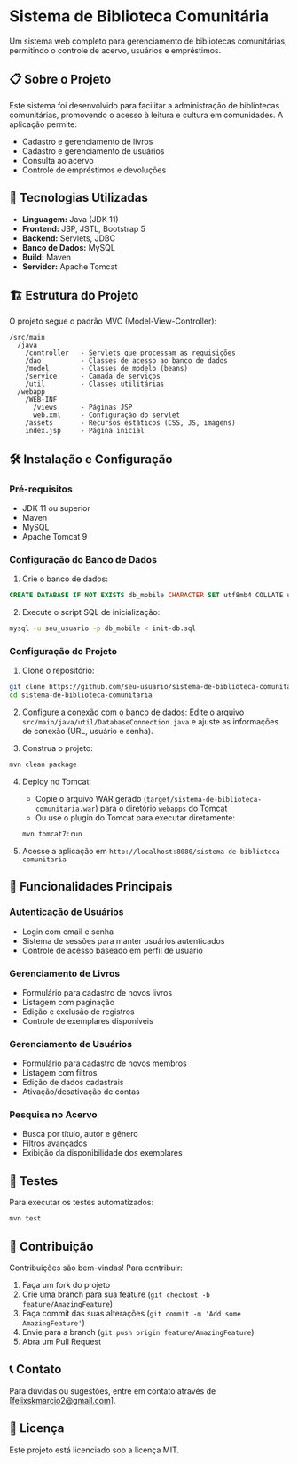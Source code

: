 # Sistema de Biblioteca Comunitária

Um sistema web completo para gerenciamento de bibliotecas comunitárias, permitindo o controle de acervo, usuários e empréstimos.

## 📋 Sobre o Projeto

Este sistema foi desenvolvido para facilitar a administração de bibliotecas comunitárias, promovendo o acesso à leitura e cultura em comunidades. A aplicação permite:

- Cadastro e gerenciamento de livros
- Cadastro e gerenciamento de usuários
- Consulta ao acervo
- Controle de empréstimos e devoluções

## 🚀 Tecnologias Utilizadas

- **Linguagem:** Java (JDK 11)
- **Frontend:** JSP, JSTL, Bootstrap 5
- **Backend:** Servlets, JDBC
- **Banco de Dados:** MySQL
- **Build:** Maven
- **Servidor:** Apache Tomcat

## 🏗️ Estrutura do Projeto

O projeto segue o padrão MVC (Model-View-Controller):

```
/src/main
  /java
    /controller   - Servlets que processam as requisições
    /dao          - Classes de acesso ao banco de dados
    /model        - Classes de modelo (beans)
    /service      - Camada de serviços
    /util         - Classes utilitárias
  /webapp
    /WEB-INF
      /views      - Páginas JSP
      web.xml     - Configuração do servlet
    /assets       - Recursos estáticos (CSS, JS, imagens)
    index.jsp     - Página inicial
```

## 🛠️ Instalação e Configuração

### Pré-requisitos
- JDK 11 ou superior
- Maven
- MySQL
- Apache Tomcat 9

### Configuração do Banco de Dados

1. Crie o banco de dados:
```sql
CREATE DATABASE IF NOT EXISTS db_mobile CHARACTER SET utf8mb4 COLLATE utf8mb4_unicode_ci;
```

2. Execute o script SQL de inicialização:
```bash
mysql -u seu_usuario -p db_mobile < init-db.sql
```

### Configuração do Projeto

1. Clone o repositório:
```bash
git clone https://github.com/seu-usuario/sistema-de-biblioteca-comunitaria.git
cd sistema-de-biblioteca-comunitaria
```

2. Configure a conexão com o banco de dados:
   Edite o arquivo `src/main/java/util/DatabaseConnection.java` e ajuste as informações de conexão (URL, usuário e senha).

3. Construa o projeto:
```bash
mvn clean package
```

4. Deploy no Tomcat:
   - Copie o arquivo WAR gerado (`target/sistema-de-biblioteca-comunitaria.war`) para o diretório `webapps` do Tomcat
   - Ou use o plugin do Tomcat para executar diretamente:
   ```bash
   mvn tomcat7:run
   ```

5. Acesse a aplicação em `http://localhost:8080/sistema-de-biblioteca-comunitaria`

## 📱 Funcionalidades Principais

### Autenticação de Usuários
- Login com email e senha
- Sistema de sessões para manter usuários autenticados
- Controle de acesso baseado em perfil de usuário

### Gerenciamento de Livros
- Formulário para cadastro de novos livros
- Listagem com paginação
- Edição e exclusão de registros
- Controle de exemplares disponíveis

### Gerenciamento de Usuários
- Formulário para cadastro de novos membros
- Listagem com filtros
- Edição de dados cadastrais
- Ativação/desativação de contas

### Pesquisa no Acervo
- Busca por título, autor e gênero
- Filtros avançados
- Exibição da disponibilidade dos exemplares

## 🧪 Testes

Para executar os testes automatizados:
```bash
mvn test
```

## 🤝 Contribuição

Contribuições são bem-vindas! Para contribuir:

1. Faça um fork do projeto
2. Crie uma branch para sua feature (`git checkout -b feature/AmazingFeature`)
3. Faça commit das suas alterações (`git commit -m 'Add some AmazingFeature'`)
4. Envie para a branch (`git push origin feature/AmazingFeature`)
5. Abra um Pull Request

## 📞 Contato

Para dúvidas ou sugestões, entre em contato através de [felixskmarcio2@gmail.com].

## 📄 Licença

Este projeto está licenciado sob a licença MIT. 